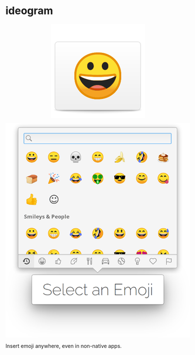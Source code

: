 # ideogram

![Icon](data/icons/128.svg)

![Screenshot](data/screenshot.png)

Insert emoji anywhere, even in non-native apps.

<style>
  img {
    display: block;
    margin: 1em auto;
  }
</style>
